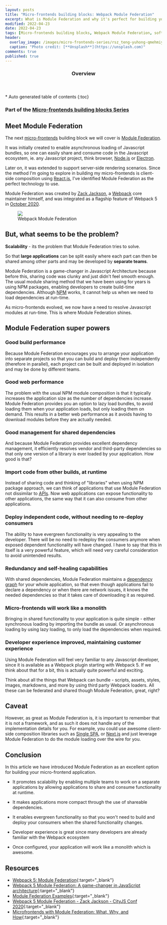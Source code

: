 ```yaml
---
layout: posts
title: "Micro-frontends building blocks: Webpack Module Federation"
excerpt: What is Module Federation and why it's perfect for building your Micro-frontend project
modified: 2022-04-23
date: 2022-04-23
tags: [Micro-frontends building blocks, Webpack Module Federation, software engineering]
header: 
  overlay_image: /images/micro-frontends-series/rsz_teng-yuhong-qmehmiyaxvy-unsplash.jpg
  caption: "Photo credit: [**Unsplash**](https://unsplash.com)"
comments: true
published: true
---
```

<section id="table-of-contents">
  <header>
    <h3>Overview</h3>
  </header>
  <div id="drawer" markdown="1">
  *  Auto generated table of contents
  {:toc}
  </div>
</section>

### Part of the [Micro-frontends building blocks Series](../tags/#micro-frontends-building-blocks)

## Meet Module Federation
The next [micro-frontends](https://micro-frontends.org/) building block we will cover is [Module Federation](https://webpack.js.org/concepts/module-federation/).

It was initially created to enable asynchronous loading of Javascript bundles, so one can easily share and consume code in the Javascript ecosystem, ie. any Javascript project, think browser, [Node.js](https://nodejs.org/en/) or [Electron](https://www.electronjs.org/).

Later on, it was extended to support server-side rendering scenarios. Since the method I'm going to explore in building my micro-frontends is client-side composition using [React.js](https://reactjs.org/), I've identified Module Federation as the perfect technology to use. 

Module Federation was created by [Zack Jackson](https://twitter.com/ScriptedAlchemy?ref_src=twsrc%5Egoogle%7Ctwcamp%5Eserp%7Ctwgr%5Eauthor), a [Webpack](https://webpack.js.org/) core maintainer himself, and was integrated as a flagship feature of Webpack 5 in [October 2020](https://webpack.js.org/blog/2020-10-10-webpack-5-release/#major-changes-development-support). 

<figure>
	<a href="../images/micro-frontends-series/module-federation-main-image.png"><img src="../images/micro-frontends-series/module-federation-main-image.png"></a><figcaption>Webpack Module Federation</figcaption>
</figure> 

## But, what seems to be the problem?
**Scalability** - its the problem that Module Federation tries to solve.

So that **large applications** can be split easily where each part can then be shared among other parts and may be developed by **separate teams**.

Module Federation is a game-changer in Javascript Architecture because before this, sharing code was clunky and just didn't feel smooth enough. The usual module sharing method that we have been using for years is using NPM packages, enabling developers to create build-time dependencies. Although [NPM](https://www.npmjs.com/) works, it cannot help us when we need to load dependencies at run-time.

As micro-frontends evolved, we now have a need to resolve Javascript modules at run-time. This is where Module Federation shines.

## Module Federation super powers

### Good build performance

Because Module Federation encourages you to arrange your application into separate projects so that you can build and deploy them independently (therefore in parallel), each project can be built and deployed in isolation and may be done by different teams.

### Good web performance

The problem with the usual NPM module composition is that it typically increases the application size as the number of dependencies increase. Module Federation provides you an option to lazy load bundles, to avoid loading them when your application loads, but only loading them on demand. This results in a better web performance as it avoids having to download modules before they are actually needed. 

### Good management for shared dependencies

And because Module Federation provides excellent dependency management, it efficiently resolves vendor and third-party dependencies so that only one version of a library is ever loaded by your application. How good is that?

### Import code from other builds, at runtime

Instead of sharing code and thinking of "libraries" when using NPM package approach, we can think of applications that use Module Federation not dissimilar to [APIs](https://en.wikipedia.org/wiki/API). Now web applications can expose functionality to other applications, the same way that it can also consume from other applications.

### Deploy independent code, without needing to re-deploy consumers

The ability to have evergreen functionality is very appealing to the developer. There will be no need to redeploy the consumers anymore when exposed dependent functionality will have changed. I have to say that this in itself is a very powerful feature, which will need very careful consideration to avoid unintended results.

### Redundancy and self-healing capabilities

With shared dependencies, Module Federation maintains a [dependency graph](https://en.wikipedia.org/wiki/Dependency_graph) for your whole application, so that even though applications fail to declare a dependency or when there are network issues, it knows the needed dependencies so that it takes care of downloading it as required.

### Micro-frontends will work like a monolith

Bringing in shared functionality to your application is quite simple - either synchronous loading by importing the bundle as usual. Or asynchronous loading by using lazy loading, to only load the dependencies when required.

### Developer experience improved, maintaining customer experience

Using Module Federation will feel very familiar to any Javascript developer, since it is available as a Webpack plugin starting with Webpack 5. If we think about that for a bit, this is actually quite powerful and exciting.

Think about all the things that Webpack can bundle - scripts, assets, styles, images, markdowns, and more by using third party Webpack loaders. All these can be federated and shared though Module Federation, great, right?

## Caveat

However, as great as Module Federation is, it is important to remember that it is not a framework, and as such it does not handle any of the implementation details for you. For example, you could use awesome client-side composition libraries such as [Single SPA](https://single-spa.js.org/), or [Next.js](https://nextjs.org/) and just leverage Module Federation to do the module loading over the wire for you.

## Conclusion

In this article we have introduced Module Federation as an excellent option for building your micro-frontend application. 

- It promotes scalability by enabling multiple teams to work on a separate applications by allowing applications to share and consume functionality at runtime. 

- It makes applications more compact through the use of shareable dependencies.

- It enables evergreen functionality so that you won't need to build and deploy your consumers when the shared functionality changes.

- Developer experience is great since many developers are already familiar with the Webpack ecosystem

- Once configured, your application will work like a monolith which is awesome.

## Resources
- [Webpack 5: Module Federation](https://webpack.js.org/concepts/module-federation/){:target="_blank"}
- [Webpack 5 Module Federation: A game-changer in JavaScript architecture](https://medium.com/swlh/webpack-5-module-federation-a-game-changer-to-javascript-architecture-bcdd30e02669){:target="_blank"}
- [Module Federation Examples](https://github.com/module-federation/module-federation-examples){:target="_blank"}
- [Webpack 5 Module Federation - Zack Jackson - CityJS Conf 2020](https://www.youtube.com/watch?v=-ei6RqZilYI){:target="_blank"}
- [Microfrontends with Module Federation: What, Why, and How](https://levelup.gitconnected.com/microfrontends-with-module-federation-what-why-and-how-845f06020ee1){:target="_blank"}
